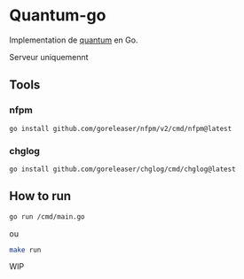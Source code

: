 # Quantum-go

Implementation de [quantum](https://github.com/Leizar06001/Quantum) en Go.

Serveur uniquemennt

## Tools

### nfpm

`go install github.com/goreleaser/nfpm/v2/cmd/nfpm@latest`

### chglog

`go install github.com/goreleaser/chglog/cmd/chglog@latest`

## How to run

```bash
go run /cmd/main.go
```

ou

```bash
make run
```
WIP
